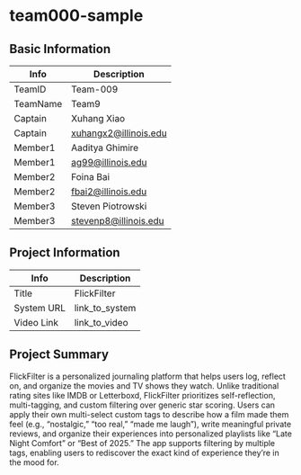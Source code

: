 # team000-sample

## Basic Information

|   Info      |        Description     |
| ----------- | ---------------------- |
| TeamID      |        Team-009        |
| TeamName    |         Team9          |
| Captain     |       Xuhang Xiao      |
| Captain     |  xuhangx2@illinois.edu |
| Member1     |       Aaditya Ghimire  |
| Member1     |  ag99@illinois.edu     |
| Member2     |       Foina Bai        |
| Member2     |  fbai2@illinois.edu    |
| Member3     |    Steven Piotrowski   |
| Member3     |  stevenp8@illinois.edu |

## Project Information

|   Info      |        Description     |
| ----------- | ---------------------- |
|  Title      |       FlickFilter     |
| System URL  |      link_to_system    |
| Video Link  |      link_to_video     |

## Project Summary

FlickFilter is a personalized journaling platform that helps users log, reflect on, and organize the movies and TV shows they watch. Unlike traditional rating sites like IMDB or Letterboxd, FlickFilter prioritizes self-reflection, multi-tagging, and custom filtering over generic star scoring.
Users can apply their own multi-select custom tags to describe how a film made them feel (e.g., “nostalgic,” “too real,” “made me laugh”), write meaningful private reviews, and organize their experiences into personalized playlists like “Late Night Comfort” or “Best of 2025.” The app supports filtering by multiple tags, enabling users to rediscover the exact kind of experience they’re in the mood for.
